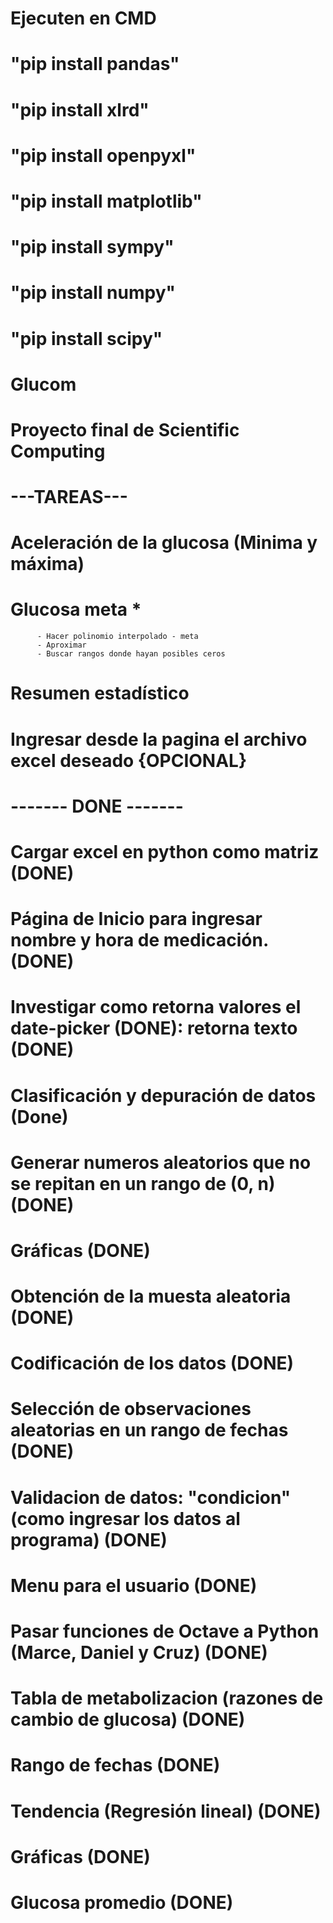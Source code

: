 # Ejecuten en CMD  
# "pip install pandas" 
# "pip install xlrd"
# "pip install openpyxl"
# "pip install matplotlib"
# "pip install sympy"
# "pip install numpy"
# "pip install scipy"
# 

# Glucom
# Proyecto final de Scientific Computing

# ---TAREAS---
# Aceleración de la glucosa (Minima y máxima)
# Glucosa meta *
          - Hacer polinomio interpolado - meta 
          - Aproximar 
          - Buscar rangos donde hayan posibles ceros
# Resumen estadístico 
# Ingresar desde la pagina el archivo excel deseado {OPCIONAL}


# ------- DONE -------
# Cargar excel en python como matriz (DONE)
# Página de Inicio para ingresar nombre y hora de medicación. (DONE)
# Investigar como retorna valores el date-picker (DONE): retorna texto (DONE)
# Clasificación y depuración de datos (Done)
# Generar numeros aleatorios que no se repitan en un rango de (0, n) (DONE)
# Gráficas (DONE)
# Obtención de la muesta aleatoria (DONE)
# Codificación de los datos (DONE)
# Selección de observaciones aleatorias en un rango de fechas (DONE)
# Validacion de datos: "condicion" (como ingresar los datos al programa) (DONE)
# Menu para el usuario (DONE)
# Pasar funciones de Octave a Python (Marce, Daniel y Cruz) (DONE)
# Tabla de metabolizacion (razones de cambio de glucosa) (DONE)
# Rango de fechas (DONE)
# Tendencia (Regresión lineal) (DONE)
# Gráficas (DONE)
# Glucosa promedio (DONE)